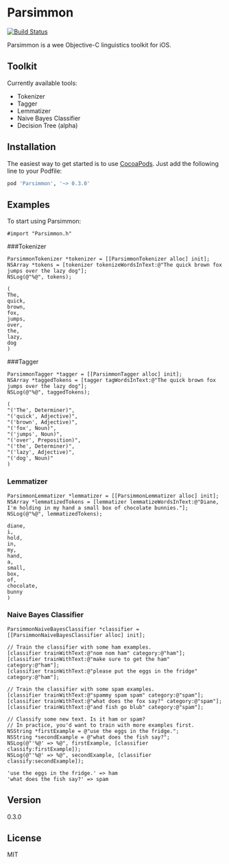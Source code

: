 Parsimmon
=========

[![Build Status](https://travis-ci.org/ayanonagon/Parsimmon.svg?branch=master)](https://travis-ci.org/ayanonagon/Parsimmon)

Parsimmon is a wee Objective-C linguistics toolkit for iOS.


Toolkit
----
Currently available tools:
- Tokenizer
- Tagger
- Lemmatizer
- Naive Bayes Classifier
- Decision Tree (alpha)


Installation
----

The easiest way to get started is to use [CocoaPods](http://cocoapods.org/). Just add the following line to your Podfile:

```ruby
pod 'Parsimmon', '~> 0.3.0'
```

Examples
----

To start using Parsimmon:
```obj-c
#import "Parsimmon.h"
```


###Tokenizer

```obj-c
ParsimmonTokenizer *tokenizer = [[ParsimmonTokenizer alloc] init];
NSArray *tokens = [tokenizer tokenizeWordsInText:@"The quick brown fox jumps over the lazy dog"];
NSLog(@"%@", tokens);
```

```
(
The,
quick,
brown,
fox,
jumps,
over,
the,
lazy,
dog
)
```


###Tagger

```obj-c
ParsimmonTagger *tagger = [[ParsimmonTagger alloc] init];
NSArray *taggedTokens = [tagger tagWordsInText:@"The quick brown fox jumps over the lazy dog"];
NSLog(@"%@", taggedTokens);
```

```
(
"('The', Determiner)",
"('quick', Adjective)",
"('brown', Adjective)",
"('fox', Noun)",
"('jumps', Noun)",
"('over', Preposition)",
"('the', Determiner)",
"('lazy', Adjective)",
"('dog', Noun)"
)
```


### Lemmatizer

```obj-c
ParsimmonLemmatizer *lemmatizer = [[ParsimmonLemmatizer alloc] init];
NSArray *lemmatizedTokens = [lemmatizer lemmatizeWordsInText:@"Diane, I'm holding in my hand a small box of chocolate bunnies."];
NSLog(@"%@", lemmatizedTokens);
```

```
diane,
i,
hold,
in,
my,
hand,
a,
small,
box,
of,
chocolate,
bunny
)
```


### Naive Bayes Classifier

```obj-c
ParsimmonNaiveBayesClassifier *classifier = [[ParsimmonNaiveBayesClassifier alloc] init];

// Train the classifier with some ham examples.
[classifier trainWithText:@"nom nom ham" category:@"ham"];
[classifier trainWithText:@"make sure to get the ham" category:@"ham"];
[classifier trainWithText:@"please put the eggs in the fridge" category:@"ham"];

// Train the classifier with some spam examples.
[classifier trainWithText:@"spammy spam spam" category:@"spam"];
[classifier trainWithText:@"what does the fox say?" category:@"spam"];
[classifier trainWithText:@"and fish go blub" category:@"spam"];

// Classify some new text. Is it ham or spam?
// In practice, you'd want to train with more examples first.
NSString *firstExample = @"use the eggs in the fridge.";
NSString *secondExample = @"what does the fish say?";
NSLog(@"'%@' => %@", firstExample, [classifier classify:firstExample]);
NSLog(@"'%@' => %@", secondExample, [classifier classify:secondExample]);
```

```
'use the eggs in the fridge.' => ham
'what does the fish say?' => spam
```


Version
----

0.3.0


License
----

MIT
